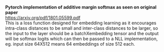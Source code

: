 **Pytorch implementation of additive margin softmax as seen on original paper**  
https://arxiv.org/pdf/1801.05599.pdf  
This is a loss function designed for embedding learning as it encourages intra-class distances to be small and inter-class distances to be larger, so the input to the layer should be a batchXembedding tensor and the output will be softmax logits which can then be passed to a NLL implementation, eg. input size 64X512 means 64 embeddings of size 512 each.
